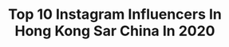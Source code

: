 ---
title: Top 10 Instagram Influencers In Hong Kong Sar China In 2020
description: >-
  Find top Instagram influencers in Hong Kong Sar China in 2020. Most popular hashtags: #throwback #calisthenics #zenox.
platform: Instagram
hits: 54
text_top: See the best Instagram accounts on inBeat.
text_bottom: Our search engine aggregates 54 Instagram influencers like this in Hong Kong SAR China for you to contact.
profiles:
  - username: "samishome"
    fullname: >-
      Sam is Home | Hong Kong
    bio: >-
      Sam@samishome.com
    location: "Hong Kong SAR China"
    followers: 145605
    engagement: 489
    commentsToLikes: 0.061244
    id: ck0tv3c6o9r0z0i19sq4hr7zd
    verified: false
    hashtags: "#samishomecafes, #superduperbooster, #yourhappyformula, #hoganhk"
  - username: "hristov_sw"
    fullname: >-
      𝕯𝖆𝖓𝖎𝖊𝖑  20 yo🇧🇬
    bio: >-
      03.12.2018 @a_shmnv 🔒 🥈World Cup SUPER FINAL🇭🇰2019 🥇+🥈World Championship🇷🇺2019 🥇National Champion🇧🇬2020 📍YOUTUBE channel⬇️
    location: "Hong Kong SAR China"
    followers: 17741
    engagement: 2146
    commentsToLikes: 0.016853
    id: ck13a0hyko0gd0i19gy3s8jua
    verified: false
    hashtags: ""
  - username: "the.reynolds.family"
    fullname: >-
      Gladys Lo-Reynolds 🐚 盧天嵐
    bio: >-
      📍🇭🇰 Eurasian family| 香港中英混血小家庭 🤍 25 yr old mama of 2 🍜Gladys 🥥Laurence 🍦Noah 🥟Finley 👇🏻We make videos sometimes 🙈 有片睇😍
    location: "Hong Kong SAR China"
    followers: 13073
    engagement: 692
    commentsToLikes: 0.043625
    id: ck13bo4o0wcks0i19zlq8qsir
    verified: false
    hashtags: "#ginsenomics, #ginseng, #organicbeauty, #sulwhasoo"
  - username: "c_carrrman"
    fullname: >-
      卜卜 Potato Is Me
    bio: >-
      🇭🇰Share happiness 🎧𝔻𝕌𝔹𝔹𝕀ℕ𝔾🎙 | 𝕊𝕀ℕ𝔾𝕀ℕ𝔾🎶 | 𝔽𝕆𝕆𝔻🍨 | 𝔹𝔼𝔸𝕌𝕋𝕐 🍽Openrice lv3｜大眾點評 lv4 💌Job enquiry: info@onecoolbbdub.com.hk 📲Rainbow 6220 5420
    location: "Hong Kong SAR China"
    followers: 3617
    engagement: 1135
    commentsToLikes: 0.096031
    id: ck0w4m49bz9eu0i19wcbwq3ni
    verified: false
    hashtags: "#foodiehk, #onecoolbbdubproduction, #hkfoodie, #instafood"
  - username: "jessica.hoyee"
    fullname: >-
      ☘️陳顥怡 Jessica Chan
    bio: >-
      📈Royston Securities relationship manager 🏆MAPI 2019 跨平台女神獎 👇🏻投資Tg group link👇🏻
    location: "Hong Kong SAR China"
    followers: 16960
    engagement: 481
    commentsToLikes: 0.031433
    id: ck0vy8jj12qw60i19ppqb1c1z
    verified: false
    hashtags: "#fundermhk, #logonhk, #shiseidoprofessionalhk, #adenovital"
  - username: "blairbeebee"
    fullname: >-
      黃苡澄 Blair🐝
    bio: >-
      ♒️ Cooking. Foodie. Beauty. Travel . Yoga. @youthbeauty_bee
    location: "Hong Kong SAR China"
    followers: 34712
    engagement: 263
    commentsToLikes: 0.024231
    id: ck14kknv7pz9d0i19bcfy1kfs
    verified: false
    hashtags: "#cartierwatch, #hexahk, #stayhome, #missyouall"
  - username: "kankantai"
    fullname: >-
      Shelley Tai
    bio: >-
      Hong Kong 🇭🇰 bartender 2019 Diageo World Class HK & Macau Bartender of the year 2019 @worldclass global finalist Food enthusiast
    location: "Hong Kong SAR China"
    followers: 15289
    engagement: 720
    commentsToLikes: 0.013725
    id: ck0u0hlk3tpxv0i19qafpqao7
    verified: false
    hashtags: "#granit, #realdrinks, #188, #sundaysarebetterthanothers"
  - username: "giiovo"
    fullname: >-
      ᴳᴵᴵᴼⱽᴼ
    bio: >-
      🇭🇰🇬🇧
    location: "Hong Kong SAR China"
    followers: 15966
    engagement: 672
    commentsToLikes: 0.011601
    id: ck0vwn8obumx50i19lh1smjb0
    verified: false
    hashtags: "#kpopcoverdance, #dancecover, #jisoo, #blackpink"
  - username: "swtttt_"
    fullname: >-
      🧡𝐸𝐿𝐿𝐼𝐸 🍉
    bio: >-
      | 𝐇𝐊 🇭🇰 | ♊️ | 📸 | 廢青蛙🦖｜ 📨 𝐬𝐰𝐭𝐬𝐰𝐭𝐭𝐬𝐰𝐭𝐭𝐭𝐬𝐰𝐭𝐭𝐭𝐭@𝐠𝐦𝐚𝐢𝐥.𝐜𝐨𝐦
    location: "Hong Kong SAR China"
    followers: 35403
    engagement: 375
    commentsToLikes: 0.010919
    id: ck13b9cfyucis0i1902xohhaa
    verified: false
    hashtags: "#speedmakeupchallenge, #pocky, #zenox, #flawlessmakeup"
  - username: "wawaclarawong"
    fullname: >-
      Be a Stronger Clara🌻
    bio: >-
      IFBB Bikini Fitness🇭🇰 TEAM @Reebok_hk @mealthy_food Clara10 @rankingdakhk clarawong20/clarawong30
    location: "Hong Kong SAR China"
    followers: 19807
    engagement: 424
    commentsToLikes: 0.012287
    id: ck14jb4a9jg370i19k300mpm4
    verified: false
    hashtags: "#dreamcometrue, #believeinyourself, #nanox, #beastrongerclara"
---